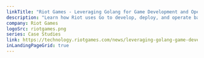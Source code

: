 ```yaml
---
linkTitle: "Riot Games - Leveraging Golang for Game Development and Operations"
description: "Learn how Riot uses Go to develop, deploy, and operate backend microserves at scale–globally. They share thier experience across use cases, with specific examples, and speak to the value of the gopher community."
company: Riot Games
logoSrc: riotgames.png
series: Case Studies
link: https://technology.riotgames.com/news/leveraging-golang-game-development-and-operations
inLandingPageGrid: true
---
```

